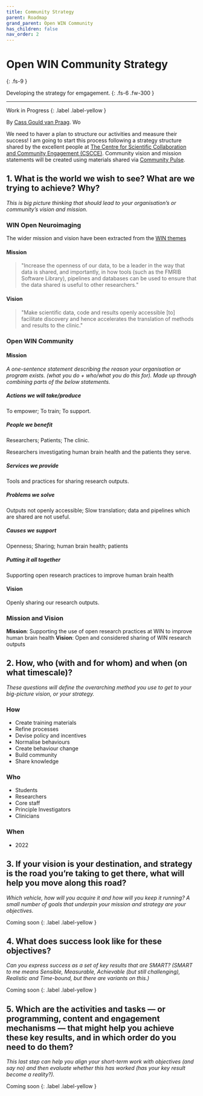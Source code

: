 ```yaml
---
title: Community Strategy
parent: Roadmap
grand_parent: Open WIN Community
has_children: false
nav_order: 2
---
```



# Open WIN Community Strategy
{: .fs-9 }

Developing the strategy for emgagement.
{: .fs-6 .fw-300 }

---

Work in Progress
{: .label .label-yellow }

By [Cass Gould van Praag](https://cassgvp.github.io/WIN-Open-Neuroimaging-Community/docs/community/community-who.html#community-coordinator---cassandra-gould-van-praag-sheher). Wo

We need to haver a plan to structure our activities and measure their success! I am going to start this process following a strategy structure shared by the excellent people at [The Centre for Scientific Collaboration and Community Engagement (CSCCE)](https://www.cscce.org/2019/03/14/an-agile-community-strategy-or-how-to-use-okrs-to-say-no-and-stay-focused/). Community vision and mission statements will be created using materials shared via [Community Pulse](https://www.communitypulse.io/50-metrics-kpis-and-okrs/).

## 1. What is the world we wish to see? What are we trying to achieve? Why?
*This is big picture thinking that should lead to your organisation’s or community’s vision and mission.*

### WIN Open Neuroimaging

The wider mission and vision have been extracted from the [WIN themes]((https://www.win.ox.ac.uk/about/themes))

#### Mission
> "Increase the openness of our data, to be a leader in the way that data is shared, and importantly, in how tools (such as the FMRIB Software Library), pipelines and databases can be used to ensure that the data shared is useful to other researchers."

#### Vision
> "Make scientific data, code and results openly accessible [to] facilitate discovery and hence accelerates the translation of methods and results to the clinic."

### Open WIN Community

#### Mission
*A  one-sentence  statement  describing  the  reason your  organisation or program  exists.  (what  you  do +  who/what  you  do  this  for). Made up through combining parts of the below statements.*

##### Actions we will take/produce
To empower; To train; To support.

##### People we benefit
Researchers; Patients; The clinic.

Researchers investigating human brain health and the patients they serve.

##### Services we provide
Tools and practices for sharing research outputs.

##### Problems we solve
Outputs not openly accessible; Slow translation; data and pipelines which are shared are not useful.

##### Causes we support
Openness; Sharing; human brain health; patients

##### Putting it all together
Supporting open research practices to improve human brain health

#### Vision
Openly sharing our research outputs.

### Mission and Vision
**Mission**: Supporting the use of open research practices at WIN to improve human brain health
**Vision**: Open and considered sharing of WIN research outputs

## 2. How, who (with and for whom) and when (on what timescale)?
*These questions will define the overarching method you use to get to your big-picture vision, or your strategy.*
### How
- Create training materials
- Refine processes
- Devise policy and incentives
- Normalise behaviours
- Create behaviour change
- Build community
- Share knowledge

### Who
- Students
- Researchers
- Core staff
- Principle Investigators
- Clinicians

### When
- 2022


## 3. If your vision is your destination, and strategy is the road you’re taking to get there, what will help you move along this road?
*Which vehicle, how will you acquire it and how will you keep it running? A small number of goals that underpin your mission and strategy are your objectives.*

Coming soon
{: .label .label-yellow }

## 4. What does success look like for these objectives?
*Can you express success as a set of key results that are SMART? (SMART to me means Sensible, Measurable, Achievable (but still challenging), Realistic and Time-bound, but there are variants on this.)*

Coming soon
{: .label .label-yellow }

## 5. Which are the activities and tasks — or programming, content and engagement mechanisms — that might help you achieve these key results, and in which order do you need to do them?
*This last step can help you align your short-term work with objectives (and say no) and then evaluate whether this has worked (has your key result become a reality?).*

Coming soon
{: .label .label-yellow }
